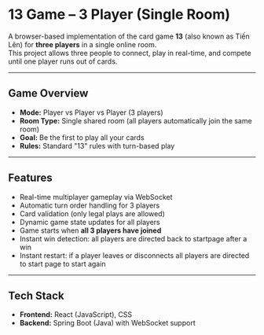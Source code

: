 # 13 Game – 3 Player (Single Room)

A browser-based implementation of the card game **13** (also known as Tiến Lên) for **three players** in a single online room.  
This project allows three people to connect, play in real-time, and compete until one player runs out of cards.

---

##  Game Overview

- **Mode:** Player vs Player vs Player (3 players)
- **Room Type:** Single shared room (all players automatically join the same room)
- **Goal:** Be the first to play all your cards
- **Rules:** Standard "13" rules with turn-based play

---

##  Features

- Real-time multiplayer gameplay via WebSocket
- Automatic turn order handling for 3 players
- Card validation (only legal plays are allowed)
- Dynamic game state updates for all players
- Game starts when **all 3 players have joined**
- Instant win detection: all players are directed back to startpage after a win
- Instant restart: if a player leaves or disconnects all players are directed to start page to start again

---

## Tech Stack

- **Frontend:** React (JavaScript), CSS
- **Backend:** Spring Boot (Java) with WebSocket support
